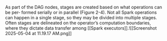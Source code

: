 As part of the DAG nodes, stages are created based on what operations can be per‐ formed serially or in parallel (Figure 2-4). Not all Spark operations can happen in a single stage, so they may be divided into multiple stages. Often stages are delineated on the operator’s computation boundaries, where they dictate data transfer among [[Spark executors]].![[Screenshot 2025-05-04 at 11.19.17 AM.png]]